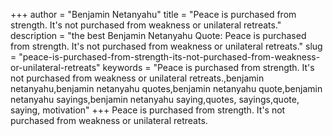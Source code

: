 +++
author = "Benjamin Netanyahu"
title = "Peace is purchased from strength. It's not purchased from weakness or unilateral retreats."
description = "the best Benjamin Netanyahu Quote: Peace is purchased from strength. It's not purchased from weakness or unilateral retreats."
slug = "peace-is-purchased-from-strength-its-not-purchased-from-weakness-or-unilateral-retreats"
keywords = "Peace is purchased from strength. It's not purchased from weakness or unilateral retreats.,benjamin netanyahu,benjamin netanyahu quotes,benjamin netanyahu quote,benjamin netanyahu sayings,benjamin netanyahu saying,quotes, sayings,quote, saying, motivation"
+++
Peace is purchased from strength. It's not purchased from weakness or unilateral retreats.
